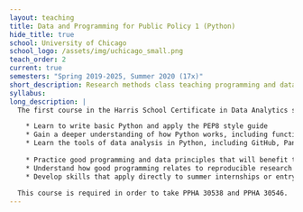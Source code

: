 ```yaml
---
layout: teaching
title: Data and Programming for Public Policy 1 (Python)
hide_title: true
school: University of Chicago
school_logo: /assets/img/uchicago_small.png
teach_order: 2
current: true
semesters: "Spring 2019-2025, Summer 2020 (17x)"
short_description: Research methods class teaching programming and data analysis in Python.
syllabus: 
long_description: |
  The first course in the Harris School Certificate in Data Analytics sequence, PPHA 30537 is intended for students with experience using "legacy" research platforms (e.g. Stata) but no background in rigorous coding.  The student taking this course will develop in three technical and three non-technical areas:

    * Learn to write basic Python and apply the PEP8 style guide
    * Gain a deeper understanding of how Python works, including functions and classes
    * Learn the tools of data analysis in Python, including GitHub, Pandas, MatPlotLib, and BeautifulSoup
      
    * Practice good programming and data principles that will benefit the student when working in any platform, including R, Stata, and SAS
    * Understand how good programming relates to reproducible research
    * Develop skills that apply directly to summer internships or entry-level research assistaint positions
      
  This course is required in order to take PPHA 30538 and PPHA 30546.
---
```


